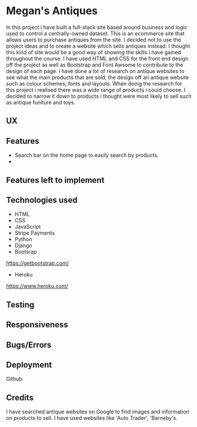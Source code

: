 # Megan's Antiques

In this project i have built a full-stack site based around business and logic used to control a centrally-owned dataset. This is an ecommerce site that allows users to purchase antiques
from the site. I decided not to use the project ideas and to create a website which sells antiques instead. I thought this kind of site would be a good way of showing the skills i have
gained throughout the course. I have used HTML and CSS for the front end design off the project as well as Bootstrap and Font Awsome to contribute to the design of each page. i have done
a lot of research on antique websites to see what the main products that are sold, the design off an antique website such as colour schemes, fonts and layouts. When doing the research for
this project i realised there was a wide range of products i could choose. I decided to narrow it down to products i thought were most likely to sell such as antique funiture and toys.


## UX

## Features

* Search bar on the home page to easily search by products.
* 



## Features left to implement

## Technologies used

* HTML
* CSS
* JavaScript
* Stripe Payments
* Python
* Django
* Bootsrap

https://getbootstrap.com/

* Heroku

https://www.heroku.com/

## Testing

## Responsiveness

## Bugs/Errors

## Deployment

Github

## Credits

I have searched antique websites on Google to find images and information on products to sell. I have used websites like 'Auto Trader', 'Barneby's.

